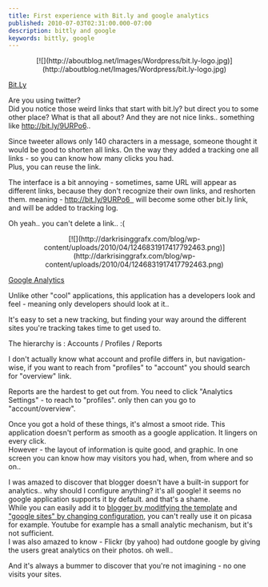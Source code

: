 ```yaml
---
title: First experience with Bit.ly and google analytics
published: 2010-07-03T02:31:00.000-07:00
description: bittly and google
keywords: bittly, google
---
```


<div class="separator" style="clear: both; text-align: center;">[![](http://aboutblog.net/Images/Wordpress/bit.ly-logo.jpg)](http://aboutblog.net/Images/Wordpress/bit.ly-logo.jpg)</div>

[Bit.Ly](http://bit.ly/)  

Are you using twitter?  
Did you notice those weird links that start with bit.ly? but direct you to some other place? What is that all about? And they are not nice links.. something like http://bit.ly/9URPo6..  

Since tweeter allows only 140 characters in a message, someone thought it would be good to shorten all links. On the way they added a tracking one all links - so you can know how many clicks you had.  
Plus, you can reuse the link.  

The interface is a bit annoying - sometimes, same URL will appear as different links, because they don't recognize their own links, and reshorten them. meaning - http://bit.ly/9URPo6   will become some other bit.ly link, and will be added to tracking log.  

Oh yeah.. you can't delete a link.. :(  

<div class="separator" style="clear: both; text-align: center;">[![](http://darkrisinggrafx.com/blog/wp-content/uploads/2010/04/1246831917417792463.png)](http://darkrisinggrafx.com/blog/wp-content/uploads/2010/04/1246831917417792463.png)</div>

[Google Analytics](http://www.google.com/analytics/)  

Unlike other "cool" applications, this application has a developers look and feel - meaning only developers should look at it..  

It's easy to set a new tracking, but finding your way around the different sites you're tracking takes time to get used to.  

The hierarchy is : Accounts / Profiles / Reports  

I don't actually know what account and profile differs in, but navigation-wise, if you want to reach from "profiles" to "account" you should search for "overview" link.  

Reports are the hardest to get out from. You need to click "Analytics Settings" - to reach to "profiles". only then can you go to "account/overview".  

Once you got a hold of these things, it's almost a smoot ride. This application doesn't perform as smooth as a google application. It lingers on every click.  
However - the layout of information is quite good, and graphic. In one screen you can know how may visitors you had, when, from where and so on..  

I was amazed to discover that blogger doesn't have a built-in support for analytics.. why should I configure anything? it's all google! it seems no google application supports it by default. and that's a shame.  
While you can easily add it to [blogger by moditfying the template](http://www.andywibbels.com/how-to-add-google-analytics-to-your-blogger-blog/) and ["google sites" by changing configuration](http://www.google.com/support/sites/bin/answer.py?hl=en&answer=173135), you can't really use it on picasa for example. Youtube for example has a small analytic mechanism, but it's not sufficient.  
I was also amazed to know - Flickr (by yahoo) had outdone google by giving the users great analytics on their photos. oh well..   

And it's always a bummer to discover that you're not imagining - no one visits your sites.